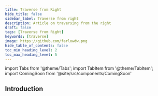 ```yaml
---
title: Traverse from Right
hide_title: false
sidebar_label: Traverse from right
description: Article on traversing from the right
draft: false
tags: [Traverse from Right]
keywords: [traverse]
image: https://github.com/farlowdw.png
hide_table_of_contents: false
toc_min_heading_level: 2
toc_max_heading_level: 5
---
```


import Tabs from '@theme/Tabs';
import TabItem from '@theme/TabItem';
import ComingSoon from '@site/src/components/ComingSoon'

## Introduction

<ComingSoon />